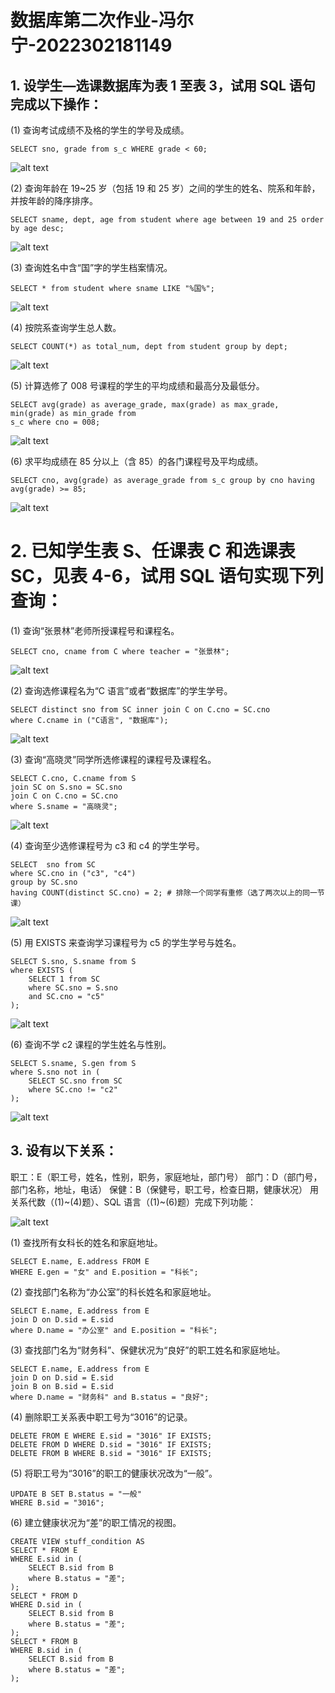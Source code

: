 # 数据库第二次作业-冯尔宁-2022302181149
## 1. 设学生—选课数据库为表 1 至表 3，试用 SQL 语句完成以下操作：
(1) 查询考试成绩不及格的学生的学号及成绩。
```
SELECT sno, grade from s_c WHERE grade < 60;
```
![alt text](image.png)

(2) 查询年龄在 19~25 岁（包括 19 和 25 岁）之间的学生的姓名、院系和年龄，并按年龄的降序排序。
```
SELECT sname, dept, age from student where age between 19 and 25 order by age desc;
```
![alt text](image-3.png)

(3) 查询姓名中含“国”字的学生档案情况。
```
SELECT * from student where sname LIKE "%国%";
```
![alt text](image-4.png)

(4) 按院系查询学生总人数。
```
SELECT COUNT(*) as total_num, dept from student group by dept;
```
![alt text](image-5.png)

(5) 计算选修了 008 号课程的学生的平均成绩和最高分及最低分。
```
SELECT avg(grade) as average_grade, max(grade) as max_grade, min(grade) as min_grade from
s_c where cno = 008;
```
![alt text](image-6.png)

(6) 求平均成绩在 85 分以上（含 85）的各门课程号及平均成绩。
```
SELECT cno, avg(grade) as average_grade from s_c group by cno having avg(grade) >= 85;
```
![alt text](image-7.png)

# 2. 已知学生表 S、任课表 C 和选课表 SC，见表 4-6，试用 SQL 语句实现下列查询：

(1) 查询“张景林”老师所授课程号和课程名。
```
SELECT cno, cname from C where teacher = "张景林";
```
![alt text](image-8.png)

(2) 查询选修课程名为“C 语言”或者“数据库”的学生学号。
```
SELECT distinct sno from SC inner join C on C.cno = SC.cno
where C.cname in ("C语言", "数据库");
```
![alt text](image-9.png)

(3) 查询“高晓灵”同学所选修课程的课程号及课程名。
```
SELECT C.cno, C.cname from S
join SC on S.sno = SC.sno 
join C on C.cno = SC.cno
where S.sname = "高晓灵";
```
![alt text](image-10.png)

(4) 查询至少选修课程号为 c3 和 c4 的学生学号。
```
SELECT 	sno from SC
where SC.cno in ("c3", "c4")
group by SC.sno
having COUNT(distinct SC.cno) = 2; # 排除一个同学有重修（选了两次以上的同一节课）
```
![alt text](image-11.png)

(5) 用 EXISTS 来查询学习课程号为 c5 的学生学号与姓名。
```
SELECT S.sno, S.sname from S
where EXISTS (
	SELECT 1 from SC
    where SC.sno = S.sno
    and SC.cno = "c5"
);
```
![alt text](image-12.png)

(6) 查询不学 c2 课程的学生姓名与性别。
```
SELECT S.sname, S.gen from S
where S.sno not in (
	SELECT SC.sno from SC
    where SC.cno != "c2"
);
```
![alt text](image-13.png)

## 3. 设有以下关系：
职工：E（职工号，姓名，性别，职务，家庭地址，部门号）
部门：D（部门号，部门名称，地址，电话）
保健：B（保健号，职工号，检查日期，健康状况）
用关系代数（(1)~(4)题）、SQL 语言（(1)~(6)题）完成下列功能：

![alt text](Screenshot_20240417_222951_com.newskyer.draw_edit.jpg)

(1) 查找所有女科长的姓名和家庭地址。
```
SELECT E.name, E.address FROM E
WHERE E.gen = "女" and E.position = "科长";
```
(2) 查找部门名称为“办公室”的科长姓名和家庭地址。
```
SELECT E.name, E.address from E
join D on D.sid = E.sid
where D.name = "办公室" and E.position = "科长";
```
(3) 查找部门名为“财务科”、保健状况为“良好”的职工姓名和家庭地址。
```
SELECT E.name, E.address from E
join D on D.sid = E.sid
join B on B.sid = E.sid
where D.name = "财务科" and B.status = "良好";
```
(4) 删除职工关系表中职工号为“3016”的记录。
```
DELETE FROM E WHERE E.sid = "3016" IF EXISTS;
DELETE FROM D WHERE D.sid = "3016" IF EXISTS;
DELETE FROM B WHERE B.sid = "3016" IF EXISTS;
```
(5) 将职工号为“3016”的职工的健康状况改为“一般”。
```
UPDATE B SET B.status = "一般"
WHERE B.sid = "3016";
```
(6) 建立健康状况为“差”的职工情况的视图。
```
CREATE VIEW stuff_condition AS
SELECT * FROM E
WHERE E.sid in (
    SELECT B.sid from B
    where B.status = "差";
);
SELECT * FROM D
WHERE D.sid in (
    SELECT B.sid from B
    where B.status = "差";
);
SELECT * FROM B
WHERE B.sid in (
    SELECT B.sid from B
    where B.status = "差";
);
```